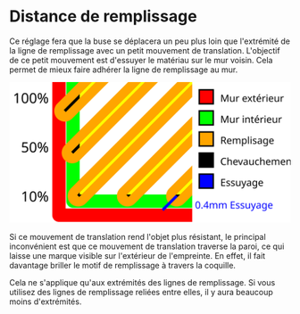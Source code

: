 Distance de remplissage
===

Ce réglage fera que la buse se déplacera un peu plus loin que l'extrémité de la ligne de remplissage avec un petit mouvement de translation. L'objectif de ce petit mouvement est d'essuyer le matériau sur le mur voisin. Cela permet de mieux faire adhérer la ligne de remplissage au mur.

![Une visualisation du chevauchement de la ligne de remplissage et de la distance d'essuyage](../images/infill_overlap_fr.svg)

Si ce mouvement de translation rend l'objet plus résistant, le principal inconvénient est que ce mouvement de translation traverse la paroi, ce qui laisse une marque visible sur l'extérieur de l'empreinte. En effet, il fait davantage briller le motif de remplissage à travers la coquille.

Cela ne s'applique qu'aux extrémités des lignes de remplissage. Si vous utilisez des lignes de remplissage reliées entre elles, il y aura beaucoup moins d'extrémités.

